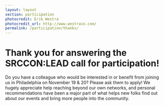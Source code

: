 ```yaml
---
layout: layout
section: participation
photocredit: Erik Westra
photocredit_url: http://www.westraco.com/
permalink: /participation/thanks/
---
```


# Thank you for answering the SRCCON:LEAD call for participation!

Do you have a colleague who would be interested in or benefit from joining us in Philadelphia on November 19 & 20? Please ask them to apply! We hugely appreciate help reaching beyond our own networks, and personal recommendations have been a major part of what helps new folks find out about our events and bring more people into the community.